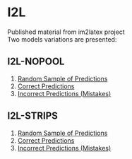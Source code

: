 # I2L
Published material from im2latex project  
Two models variations are presented:  
## I2L-NOPOOL
  1. [Random Sample of Predictions](http://www.singhonline.info/i2l/I2L-NOPOOL/rand_sample_100.html )
  2. [Correct Predictions](http://www.singhonline.info/i2l/I2L-NOPOOL/matched_strs_100.html)
  3. [Incorrect Predictions (Mistakes)](http://www.singhonline.info/i2l/I2L-NOPOOL/unmatched_rand_sample.html)
  
## I2L-STRIPS
  1. [Random Sample of Predictions](http://www.singhonline.info/i2l/I2L-STRIPS/rand_sample_100.html)
  2. [Correct Predictions](http://www.singhonline.info/i2l/I2L-STRIPS/matched_strs_100.html)
  3. [Incorrect Predictions (Mistakes)](http://www.singhonline.info/i2l/I2L-STRIPS/unmatched_rand_sample.html)
